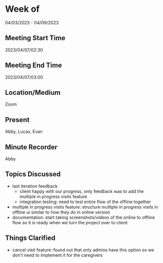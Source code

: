 # Week of 
04/03/2023 - 04/09/2023

## Meeting Start Time
2023/04/07/02:30

## Meeting End Time
2023/04/07/03:00

## Location/Medium
Zoom

## Present
Abby, Lucas, Evan

## Minute Recorder
Abby

## Topics Discussed
- last iteration feedback
  - client happy with our progress, only feedback was to add the multiple in progress visits feature
  - integration testing: need to test entire flow of the offline together
- multiple in progress visits feature: structure multiple in progress visits in offline ui similar to how they do in online version
- documentation: start taking screenshots/videos of the online to offline flow so it is ready when we turn the project over to client  


## Things Clarified
- cancel visit feature: found out that only admins have this option so we don't need to implement it for the caregivers


